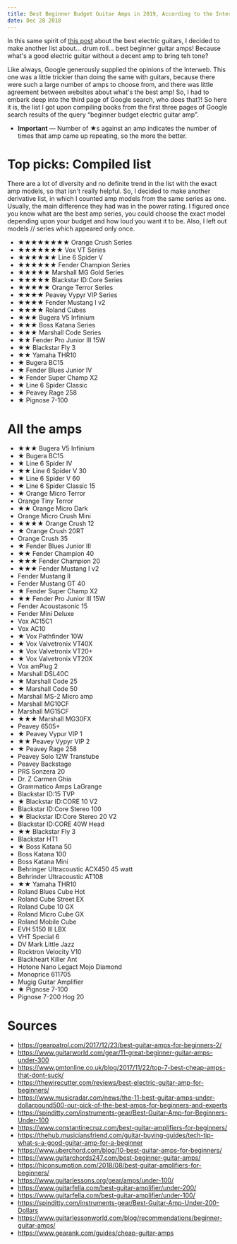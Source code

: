 ```yaml
---
title: Best Beginner Budget Guitar Amps in 2019, According to the Internet
date: Dec 28 2018
---
```


In this same spirit of [this post](/articles/best-beginner-electric-guitars) about the best electric guitars, I decided to make another list about... drum roll... best beginner guitar amps! Because what's a good electric guitar without a decent amp to bring teh tone?

Like always, Google generously supplied the opinions of the Interweb. This one was a little trickier than doing the same with guitars, because there were such a large number of amps to choose from, and there was little agreement between websites about what's the best amp! So, I had to embark deep into the third page of Google search, who does that?! So here it is, the list I got upon compiling books from the first three pages of Google search results of the query “beginner budget electric guitar amp”.

- **Important** — Number of ★s against an amp indicates the number of times that amp came up repeating, so the more the better.

# Top picks: Compiled list

There are a lot of diversity and no definite trend in the list with the exact amp models, so that isn't really helpful. So, I decided to make another derivative list, in which I counted amp models from the same series as one. Usually, the main difference they had was in the power rating. I figured once you know what are the best amp series, you could choose the exact model depending upon your budget and how loud you want it to be. Also, I left out models // series which appeared only once.

- ★★★★★★★★ Orange Crush Series
- ★★★★★★★ Vox VT Series
- ★★★★★★ Line 6 Spider V
- ★★★★★★ Fender Champion Series
- ★★★★★ Marshall MG Gold Series
- ★★★★★ Blackstar ID:Core Series
- ★★★★★ Orange Terror Series
- ★★★★ Peavey Vypyr VIP Series
- ★★★★ Fender Mustang I v2
- ★★★★ Roland Cubes
- ★★★ Bugera V5 Infinium
- ★★★ Boss Katana Series
- ★★★ Marshall Code Series
- ★★ Fender Pro Junior III 15W
- ★★ Blackstar Fly 3
- ★★ Yamaha THR10
- ★ Bugera BC15
- ★ Fender Blues Junior IV
- ★ Fender Super Champ X2
- ★ Line 6 Spider Classic
- ★ Peavey Rage 258
- ★ Pignose 7-100

# All the amps

- ★★★ Bugera V5 Infinium
- ★ Bugera BC15
- ★ Line 6 Spider IV
- ★★ Line 6 Spider V 30
- ★ Line 6 Spider V 60
- ★ Line 6 Spider Classic 15
- ★ Orange Micro Terror
- Orange Tiny Terror
- ★★ Orange Micro Dark
- Orange Micro Crush Mini
- ★★★★ Orange Crush 12
- ★ Orange Crush 20RT
- Orange Crush 35
- ★ Fender Blues Junior III
- ★★ Fender Champion 40
- ★★★ Fender Champion 20
- ★★★ Fender Mustang I v2
- Fender Mustang II
- Fender Mustang GT 40
- ★ Fender Super Champ X2
- ★★ Fender Pro Junior III 15W
- Fender Acoustasonic 15
- Fender Mini Deluxe
- Vox AC15C1
- Vox AC10
- ★ Vox Pathfinder 10W
- ★ Vox Valvetronix VT40X
- ★ Vox Valvetronix VT20+
- ★ Vox Valvetronix VT20X
- Vox amPlug 2
- Marshall DSL40C
- ★ Marshall Code 25
- ★ Marshall Code 50
- Marshall MS-2 Micro amp
- Marshall MG10CF
- Marshall MG15CF
- ★★★ Marshall MG30FX
- Peavey 6505+
- ★ Peavey Vypur VIP 1
- ★★ Peavey Vypyr VIP 2
- ★ Peavey Rage 258
- Peavey Solo 12W Transtube
- Peavey Backstage
- PRS Sonzera 20
- Dr. Z Carmen Ghia
- Grammatico Amps LaGrange
- Blackstar ID:15 TVP
- ★ Blackstar ID:CORE 10 V2
- Blackstar ID:Core Stereo 100
- ★ Blackstar ID:Core Stereo 20 V2
- Blackstar ID:CORE 40W Head
- ★★ Blackstar Fly 3
- Blackstar HT1
- ★ Boss Katana 50
- Boss Katana 100
- Boss Katana Mini
- Behringer Ultracoustic ACX450 45 watt
- Behrinder Ultracoustic AT108
- ★★ Yamaha THR10
- Roland Blues Cube Hot
- Roland Cube Street EX
- Roland Cube 10 GX
- Roland Micro Cube GX
- Roland Mobile Cube
- EVH 5150 III LBX
- VHT Special 6
- DV Mark Little Jazz
- Rocktron Velocity V10
- Blackheart Killer Ant
- Hotone Nano Legact Mojo Diamond
- Monoprice 611705
- Mugig Guitar Amplifier
- ★ Pignose 7-100
- Pignose 7-200 Hog 20

# Sources

- https://gearpatrol.com/2017/12/23/best-guitar-amps-for-beginners-2/
- https://www.guitarworld.com/gear/11-great-beginner-guitar-amps-under-300
- https://www.pmtonline.co.uk/blog/2017/11/22/top-7-best-cheap-amps-that-dont-suck/
- https://thewirecutter.com/reviews/best-electric-guitar-amp-for-beginners/
- https://www.musicradar.com/news/the-11-best-guitar-amps-under-dollarpound500-our-pick-of-the-best-amps-for-beginners-and-experts
- https://spinditty.com/instruments-gear/Best-Guitar-Amp-for-Beginners-Under-100
- https://www.constantinecruz.com/best-guitar-amplifiers-for-beginners/
- https://thehub.musiciansfriend.com/guitar-buying-guides/tech-tip-what-s-a-good-guitar-amp-for-a-beginner
- https://www.uberchord.com/blog/10-best-guitar-amps-for-beginners/
- https://www.guitarchords247.com/best-beginner-guitar-amps/
- https://hiconsumption.com/2018/08/best-guitar-amplifiers-for-beginners/
- https://www.guitarlessons.org/gear/amps/under-100/
- https://www.guitarfella.com/best-guitar-amplifier/under-200/
- https://www.guitarfella.com/best-guitar-amplifier/under-100/
- https://spinditty.com/instruments-gear/Best-Guitar-Amp-Under-200-Dollars
- https://www.guitarlessonworld.com/blog/recommendations/beginner-guitar-amps/
- https://www.gearank.com/guides/cheap-guitar-amps
